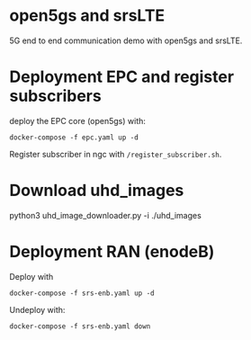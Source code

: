 # open5gs and srsLTE 

5G end to end communication demo with open5gs and srsLTE.

# Deployment EPC and register subscribers

deploy the EPC core (open5gs) with:

```
docker-compose -f epc.yaml up -d
```

Register subscriber in ngc with `/register_subscriber.sh`.


# Download uhd_images


python3 uhd_image_downloader.py -i ./uhd_images

# Deployment RAN (enodeB)

Deploy with

```
docker-compose -f srs-enb.yaml up -d
```

Undeploy with:

```
docker-compose -f srs-enb.yaml down
```

